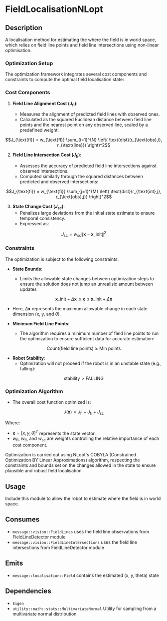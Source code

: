 # FieldLocalisationNLopt

## Description

A localisation method for estimating the where the field is in world space, which relies on field line points and field line intersections using non-linear optimisation.

### Optimization Setup

The optimization framework integrates several cost components and constraints to compute the optimal field localisation state:

### Cost Components

1. **Field Line Alignment Cost ($J_{\text{fl}}$)**:

   - Measures the alignment of predicted field lines with observed ones.
   - Calculated as the squared Euclidean distance between field line points and the nearest point on any observed line, scaled by a predefined weight:
     
$$J_{\text{fl}} = w_{\text{fl}} \sum_{i=1}^{N} \left( \text{dist}(r_{\text{obs},i}, r_{\text{line}}) \right)^2$$

2. **Field Line Intersection Cost ($J_{\text{fi}}$)**:

   - Assesses the accuracy of predicted field line intersections against observed intersections.
   - Computed similarly through the squared distances between predicted and observed intersections:
   
$$J_{\text{fi}} = w_{\text{fi}} \sum_{j=1}^{M} \left( \text{dist}(r_{\text{int},j}, r_{\text{obs},j}) \right)^2$$


3. **State Change Cost ($J_{\text{sc}}$)**:
   - Penalizes large deviations from the initial state estimate to ensure temporal consistency.
   - Expressed as:
     
$$J_{\text{sc}} = w_{\text{sc}} \|\textbf{x} - \textbf{x}\_{\text{init}}\|^2$$

### Constraints

The optimization is subject to the following constraints:

- **State Bounds**:

  - Limits the allowable state changes between optimization steps to ensure the solution does not jump an unrealisic amount between updates

$$\textbf{x}\_{\text{init}} - \Delta \mathbf{x} \leq \textbf{x} \leq \textbf{x}\_{\text{init}} + \Delta \textbf{x}$$

  - Here, $\Delta \textbf{x}$ represents the maximum allowable change in each state dimension (x, y, and $\theta$).

- **Minimum Field Line Points**:

  - The algorithm requires a minimum number of field line points to run the optimization to ensure sufficient data for accurate estimation:
  
$$\text{Count}(\text{field line points}) \geq \text{Min points}$$

- **Robot Stability**:
  - Optimization will not proceed if the robot is in an unstable state (e.g., falling):
    
$$\text{stability} > \text{FALLING}$$

### Optimization Algorithm

- The overall cost function optimized is:

$$J(\textbf{x}) = J_{\text{fl}} + J_{\text{fi}} + J_{\text{sc}}$$

Where:

- $\textbf{x} = [x, y, \theta]^T$ represents the state vector.
- $w_{\text{fl}}$, $w_{\text{fi}}$, and $w_{\text{sc}}$ are weights controlling the relative importance of each cost component.

Optimization is carried out using NLopt's COBYLA (Constrained Optimization BY Linear Approximations) algorithm, respecting the constraints and bounds set on the changes allowed in the state to ensure plausible and robust field localisation.

## Usage

Include this module to allow the robot to estimate where the field is in world space.

## Consumes

- `message::vision::FieldLines` uses the field line observations from FieldLineDetector module
- `message::vision::FieldLineIntersections` uses the field line intersections from FieldLineDetector module

## Emits

- `message::localisation::Field` contains the estimated (x, y, theta) state

## Dependencies

- `Eigen`
- `utility::math::stats::MultivariateNormal` Utility for sampling from a multivariate normal distribution
